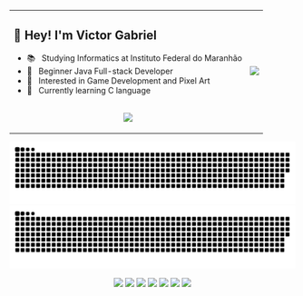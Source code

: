 <table align="center">
    <tr>
        <td>
            <h2> 🤘&nbsp;Hey! I'm Victor Gabriel</h2>
            <ul>
                <li>📚 &nbsp; Studying Informatics at Instituto Federal do Maranhão</a></li>
                <li>👑 &nbsp; Beginner Java Full-stack Developer </li>
                <li>🤔 &nbsp; Interested in Game Development and Pixel Art</li>
                <li>📒 &nbsp; Currently learning C language</li>
            </ul>
            <p align="center">
                <br>
                <img height="150em" src="https://github-readme-stats-eight-theta.vercel.app/api?username=Victor101106&show_icons=true&theme=onedark&include_all_commits=true&count_private=true&hide_border=true"/>
            </p>
        </td>
        <td>
            <p id="image" align="center">
                <img width="360em" src="https://static.wixstatic.com/media/2636fa_e8687c8db81b4e7db5529b93d4f912eb~mv2.png/v1/fill/w_560,h_560,al_c,q_85,usm_0.66_1.00_0.01,enc_auto/Instant%20information-pana.png"/>
            </p>
        </td>
    </tr>
</table>

![github contribution grid snake animation](https://raw.githubusercontent.com/Victor101106/Victor101106/output/github-contribution-grid-snake-dark.svg#gh-dark-mode-only)
![github contribution grid snake animation](https://raw.githubusercontent.com/Victor101106/Victor101106/output/github-contribution-grid-snake.svg#gh-light-mode-only)

<div align="center">
    <img src="https://img.shields.io/badge/HTML5-E34F26.svg?style=for-the-badge&logo=HTML5&logoColor=white">
    <img src="https://img.shields.io/badge/CSS3-1572B6.svg?style=for-the-badge&logo=CSS3&logoColor=white">
    <img src="https://img.shields.io/badge/JavaScript-F7DF1E.svg?style=for-the-badge&logo=JavaScript&logoColor=black">
    <img src="https://img.shields.io/badge/TypeScript-3178C6.svg?style=for-the-badge&logo=TypeScript&logoColor=white">
    <img src="https://img.shields.io/badge/Node.js-339933.svg?style=for-the-badge&logo=nodedotjs&logoColor=white">
    <img src="https://img.shields.io/badge/C-A8B9CC.svg?style=for-the-badge&logo=C&logoColor=black">
    <img src="https://img.shields.io/badge/Git-F05032.svg?style=for-the-badge&logo=Git&logoColor=white">
</div>
